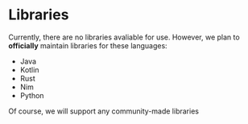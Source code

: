 # Libraries

Currently, there are no libraries avaliable for use. However, we plan to **officially** maintain libraries for these languages:

* Java
* Kotlin
* Rust
* Nim
* Python

Of course, we will support any community-made libraries